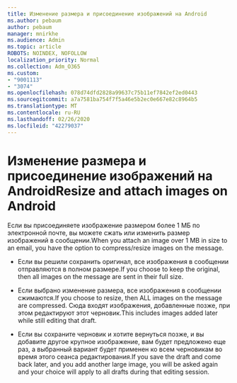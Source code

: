 ```yaml
---
title: Изменение размера и присоединение изображений на Android
ms.author: pebaum
author: pebaum
manager: mnirkhe
ms.audience: Admin
ms.topic: article
ROBOTS: NOINDEX, NOFOLLOW
localization_priority: Normal
ms.collection: Adm_O365
ms.custom:
- "9001113"
- "3074"
ms.openlocfilehash: 078d74dfd2828a99637c75b11ef7842ef2ed0443
ms.sourcegitcommit: a7a7581ba754f7f5a46e5b2ec0e667e82c8964b5
ms.translationtype: MT
ms.contentlocale: ru-RU
ms.lasthandoff: 02/26/2020
ms.locfileid: "42279037"
---
```

# <a name="resize-and-attach-images-on-android"></a><span data-ttu-id="1c113-102">Изменение размера и присоединение изображений на Android</span><span class="sxs-lookup"><span data-stu-id="1c113-102">Resize and attach images on Android</span></span>

<span data-ttu-id="1c113-103">Если вы присоединяете изображение размером более 1 МБ по электронной почте, вы можете сжать или изменить размер изображений в сообщении.</span><span class="sxs-lookup"><span data-stu-id="1c113-103">When you attach an image over 1 MB in size to an email, you have the option to compress/resize images on the message.</span></span>
 
- <span data-ttu-id="1c113-104">Если вы решили сохранить оригинал, все изображения в сообщении отправляются в полном размере.</span><span class="sxs-lookup"><span data-stu-id="1c113-104">If you choose to keep the original, then all images on the message are sent in their full size.</span></span>
 
- <span data-ttu-id="1c113-105">Если выбрано изменение размера, все изображения в сообщении сжимаются.</span><span class="sxs-lookup"><span data-stu-id="1c113-105">If you choose to resize, then ALL images on the message are compressed.</span></span>  <span data-ttu-id="1c113-106">Сюда входят изображения, добавленные позже, при этом редактируют этот черновик.</span><span class="sxs-lookup"><span data-stu-id="1c113-106">This includes images added later while still editing that draft.</span></span>
 
- <span data-ttu-id="1c113-107">Если вы сохраните черновик и хотите вернуться позже, и вы добавите другое крупное изображение, вам будет предложено еще раз, а выбранный вариант будет применен ко всем черновикам во время этого сеанса редактирования.</span><span class="sxs-lookup"><span data-stu-id="1c113-107">If you save the draft and come back later, and you add another large image, you will be asked again and your choice will apply to all drafts during that editing session.</span></span>
 
